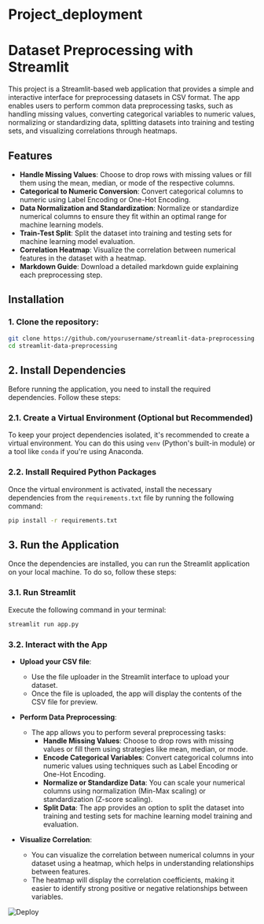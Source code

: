 # Project_deployment

# Dataset Preprocessing with Streamlit

This project is a Streamlit-based web application that provides a simple and interactive interface for preprocessing datasets in CSV format. The app enables users to perform common data preprocessing tasks, such as handling missing values, converting categorical variables to numeric values, normalizing or standardizing data, splitting datasets into training and testing sets, and visualizing correlations through heatmaps.

## Features

- **Handle Missing Values**: Choose to drop rows with missing values or fill them using the mean, median, or mode of the respective columns.
- **Categorical to Numeric Conversion**: Convert categorical columns to numeric using Label Encoding or One-Hot Encoding.
- **Data Normalization and Standardization**: Normalize or standardize numerical columns to ensure they fit within an optimal range for machine learning models.
- **Train-Test Split**: Split the dataset into training and testing sets for machine learning model evaluation.
- **Correlation Heatmap**: Visualize the correlation between numerical features in the dataset with a heatmap.
- **Markdown Guide**: Download a detailed markdown guide explaining each preprocessing step.

## Installation

### 1. Clone the repository:
```bash
git clone https://github.com/yourusername/streamlit-data-preprocessing.git
cd streamlit-data-preprocessing
```
## 2. Install Dependencies

Before running the application, you need to install the required dependencies. Follow these steps:

### 2.1. Create a Virtual Environment (Optional but Recommended)
To keep your project dependencies isolated, it's recommended to create a virtual environment. You can do this using `venv` (Python's built-in module) or a tool like `conda` if you're using Anaconda.


### 2.2. Install Required Python Packages
Once the virtual environment is activated, install the necessary dependencies from the `requirements.txt` file by running the following command:

```bash
pip install -r requirements.txt
```
## 3. Run the Application

Once the dependencies are installed, you can run the Streamlit application on your local machine. To do so, follow these steps:

### 3.1. Run Streamlit

Execute the following command in your terminal:

```bash
streamlit run app.py
```

### 3.2. Interact with the App

- **Upload your CSV file**: 
    - Use the file uploader in the Streamlit interface to upload your dataset.
    - Once the file is uploaded, the app will display the contents of the CSV file for preview.

- **Perform Data Preprocessing**: 
    - The app allows you to perform several preprocessing tasks:
        - **Handle Missing Values**: Choose to drop rows with missing values or fill them using strategies like mean, median, or mode.
        - **Encode Categorical Variables**: Convert categorical columns into numeric values using techniques such as Label Encoding or One-Hot Encoding.
        - **Normalize or Standardize Data**: You can scale your numerical columns using normalization (Min-Max scaling) or standardization (Z-score scaling).
        - **Split Data**: The app provides an option to split the dataset into training and testing sets for machine learning model training and evaluation.

- **Visualize Correlation**: 
    - You can visualize the correlation between numerical columns in your dataset using a heatmap, which helps in understanding relationships between features.
    - The heatmap will display the correlation coefficients, making it easier to identify strong positive or negative relationships between variables.

![Deploy]([https://raw.githubusercontent.com/Aqsa48/Project_deployment/refs/heads/main/images/working1.png])



